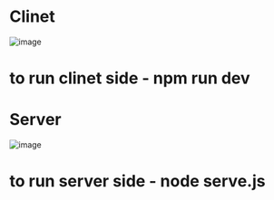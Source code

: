 # Clinet 
![image](https://github.com/Ak914014/group-chat-app/assets/90746723/b780f6e5-70cb-480c-98dd-e274bb05c329)

# to run clinet side - npm run dev 

# Server 
![image](https://github.com/Ak914014/group-chat-app/assets/90746723/f24aff0e-9a56-418f-86b8-1e2603d4ee24)

# to run server side - node serve.js 

